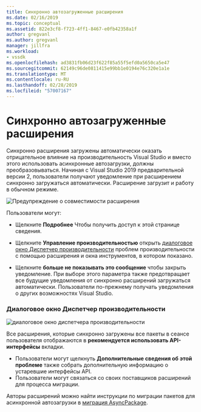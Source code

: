 ```yaml
---
title: Синхронно автозагруженные расширения
ms.date: 02/16/2019
ms.topic: conceptual
ms.assetid: 822e3cf8-f723-4ff1-8467-e0fb42358a1f
author: gregvanl
ms.author: gregvanl
manager: jillfra
ms.workload:
- vssdk
ms.openlocfilehash: ad3831fb06d23f622f85a55f5efd0a5650ca5e47
ms.sourcegitcommit: 62149c96de0811415e99bb1e0194e76c320e1a1e
ms.translationtype: MT
ms.contentlocale: ru-RU
ms.lasthandoff: 02/28/2019
ms.locfileid: "57007167"
---
```

# <a name="synchronously-autoloaded-extensions"></a>Синхронно автозагруженные расширения

Синхронно расширения загружены автоматически оказать отрицательное влияние на производительность Visual Studio и вместо этого использовать асинхронные автозагрузки, должны преобразовываться. Начиная с Visual Studio 2019 предварительной версии 2, пользователи получают уведомление при расширением синхронно загружаться автоматически. Расширение загрузит и работу в обычном режиме.

![Предупреждение о совместимости расширения](media/extension-compatibility-warning.png)

Пользователи могут:

- Щелкните **Подробнее** Чтобы получить доступ к этой странице сведения.

- Щелкните **Управление производительностью** открыть [диалоговое окно Диспетчер производительности](#performance-manager-dialog) проблем производительности с помощью расширения и окна инструментов, в котором показано.

- Щелкните **больше не показывать это сообщение** чтобы закрыть уведомление. При выборе этого параметра также предотвращает все будущие уведомления от синхронно расширений загружаться автоматически. Пользователи по-прежнему получать уведомления о других возможностях Visual Studio.

### <a name="performance-manager-dialog"></a>Диалоговое окно Диспетчер производительности

![диалоговое окно диспетчера производительности](media/performance-manager.png)

Все расширения, которые синхронно загружены все пакеты в сеансе пользователя отображаются в **рекомендуется использовать API-интерфейсы** вкладки.

* Пользователи могут щелкнуть **Дополнительные сведения об этой проблеме** также собрать дополнительную информацию о устаревшие интерфейсы API.
* Пользователи могут связаться со своих поставщиков расширений для процесса миграции.

Авторы расширений можно найти инструкции по миграции пакетов для асинхронной автозагрузки в [миграция AsyncPackage](https://github.com/Microsoft/VSSDK-Extensibility-Samples/tree/master/AsyncPackageMigration).
